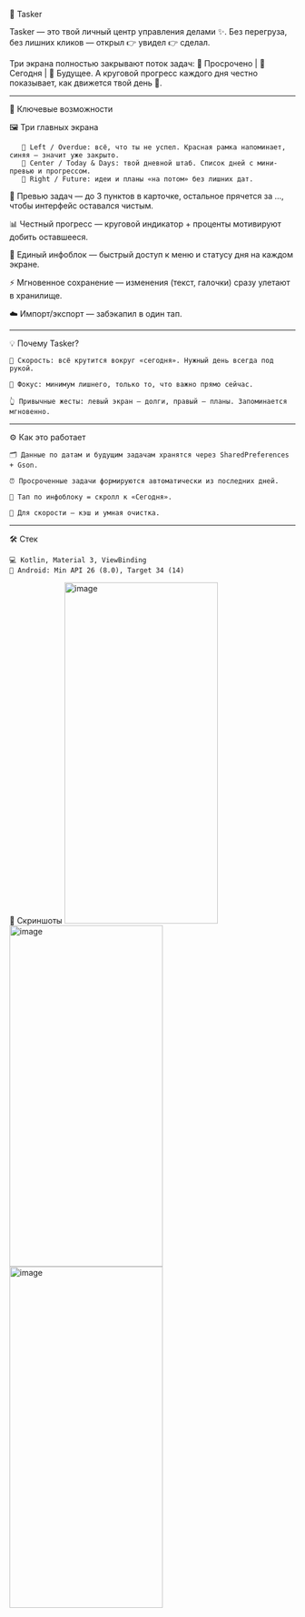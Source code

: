 🚀 Tasker

Tasker — это твой личный центр управления делами ✨.
Без перегруза, без лишних кликов — открыл 👉 увидел 👉 сделал.

Три экрана полностью закрывают поток задач:
📍 Просрочено | 📅 Сегодня | 🔮 Будущее.
А круговой прогресс каждого дня честно показывает, как движется твой день 💪.

_________________________________________________________________________________________________________________
🌟 Ключевые возможности

   🖼 Три главных экрана
    
       🔴 Left / Overdue: всё, что ты не успел. Красная рамка напоминает, синяя — значит уже закрыто.
       📅 Center / Today & Days: твой дневной штаб. Список дней с мини-превью и прогрессом.
       🔮 Right / Future: идеи и планы «на потом» без лишних дат.
    
   👀 Превью задач — до 3 пунктов в карточке, остальное прячется за ..., чтобы интерфейс оставался чистым.
   
   📊 Честный прогресс — круговой индикатор + проценты мотивируют добить оставшееся.
   
   📌 Единый инфоблок — быстрый доступ к меню и статусу дня на каждом экране.
   
   ⚡ Мгновенное сохранение — изменения (текст, галочки) сразу улетают в хранилище.  
   
   ☁️ Импорт/экспорт — забэкапил в один тап.

_______________________________________________________________________________________________________________

💡 Почему Tasker?

    🚀 Скорость: всё крутится вокруг «сегодня». Нужный день всегда под рукой.
    
    🎯 Фокус: минимум лишнего, только то, что важно прямо сейчас.
    
    👆 Привычные жесты: левый экран — долги, правый — планы. Запоминается мгновенно.


_______________________________________________________________________________________________________________
⚙️ Как это работает

    🗂 Данные по датам и будущим задачам хранятся через SharedPreferences + Gson.
    
    ⏰ Просроченные задачи формируются автоматически из последних дней.
    
    📌 Тап по инфоблоку = скролл к «Сегодня».
    
    🚀 Для скорости — кэш и умная очистка.


_______________________________________________________________________________________________________________
🛠 Стек

    💻 Kotlin, Material 3, ViewBinding
    📱 Android: Min API 26 (8.0), Target 34 (14)

📸 Скриншоты
<img width="270" height="600" alt="image" src="https://github.com/user-attachments/assets/64ad1751-8ed7-4083-8e45-d76d32fc6aee" />
<img width="270" height="600" alt="image" src="https://github.com/user-attachments/assets/f8a7b282-771b-4e5e-bdd2-ec0ea66bff9b" />
<img width="270" height="600" alt="image" src="https://github.com/user-attachments/assets/7f1d30df-090f-4110-b7d0-9039ea1c3a9a" />
